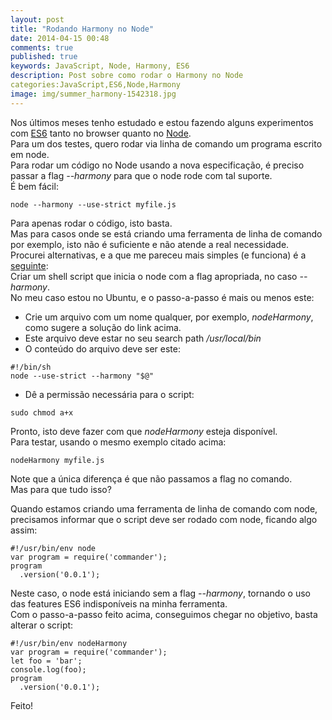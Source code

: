 ```yaml
---
layout: post
title: "Rodando Harmony no Node"
date: 2014-04-15 00:48
comments: true
published: true
keywords: JavaScript, Node, Harmony, ES6
description: Post sobre como rodar o Harmony no Node
categories:JavaScript,ES6,Node,Harmony
image: img/summer_harmony-1542318.jpg
---
```

Nos últimos meses tenho estudado e estou fazendo alguns experimentos com [ES6](http://wiki.ecmascript.org/doku.php?id=harmony:harmony) tanto no browser quanto no [Node](http://nodejs.org/).  
Para um dos testes, quero rodar via linha de comando um programa escrito em node.  
Para rodar um código no Node usando a nova especificação, é preciso passar a flag _--harmony_ para que o node rode com tal suporte.  
É bem fácil:  
```
node --harmony --use-strict myfile.js
```

Para apenas rodar o código, isto basta.  
Mas para casos onde se está criando uma ferramenta de linha de comando por exemplo, isto não é suficiente e não atende a real necessidade.  
Procurei alternativas, e a que me pareceu mais simples (e funciona) é a [seguinte](http://superuser.com/questions/691133/always-run-node-with-the-harmony-flag):  
Criar um shell script que inicia o node com a flag apropriada, no caso _--harmony_.  
No meu caso estou no Ubuntu, e o passo-a-passo é mais ou menos este:
- Crie um arquivo com um nome qualquer, por exemplo, _nodeHarmony_, como sugere a solução do link acima.  
- Este arquivo deve estar no seu search path _/usr/local/bin_
- O conteúdo do arquivo deve ser este:

```
#!/bin/sh
node --use-strict --harmony "$@"
```
- Dê a permissão necessária para o script:
```
sudo chmod a+x
```

Pronto, isto deve fazer com que _nodeHarmony_ esteja disponível.  
Para testar, usando o mesmo exemplo citado acima:  
```
nodeHarmony myfile.js
```
Note que a única diferença é que não passamos a flag no comando.  
Mas para que tudo isso?  

Quando estamos criando uma ferramenta de linha de comando com node, precisamos informar que o script deve ser rodado com node, ficando algo assim:  
```
#!/usr/bin/env node
var program = require('commander');
program
  .version('0.0.1');
```
Neste caso, o node está iniciando sem a flag _--harmony_, tornando o uso das features ES6 indisponíveis na minha ferramenta.  
Com o passo-a-passo feito acima, conseguimos chegar no objetivo, basta alterar o script:  
```
#!/usr/bin/env nodeHarmony
var program = require('commander');
let foo = 'bar';
console.log(foo);
program
  .version('0.0.1');
```

Feito!
